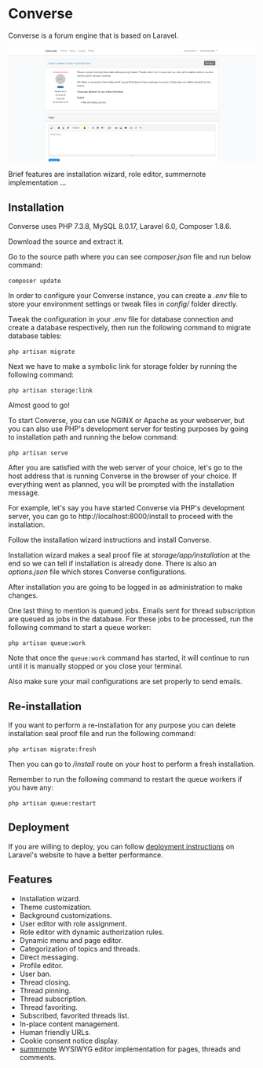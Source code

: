 # Converse

Converse is a forum engine that is based on Laravel.

![Converse](screenshot.png)

Brief features are installation wizard, role editor, summernote implementation ...

## Installation

Converse uses PHP 7.3.8, MySQL 8.0.17, Laravel 6.0, Composer 1.8.6.

Download the source and extract it.

Go to the source path where you can see *composer.json* file and run below command:

`composer update`

In order to configure your Converse instance, you can create a *.env* file to store your environment settings or tweak files in *config/* folder directly.

Tweak the configuration in your *.env* file for database connection and create a database respectively, then run the following command to migrate database tables:

`php artisan migrate`

Next we have to make a symbolic link for storage folder by running the following command:

`php artisan storage:link`

Almost good to go! 

To start Converse, you can use NGINX or Apache as your webserver, but you can also use PHP's development server for testing purposes by going to installation path and running the below command:

`php artisan serve`

After you are satisfied with the web server of your choice, let's go to the host address that is running Converse in the browser of your choice. If everything went as planned, you will be prompted with the installation message.

For example, let's say you have started Converse via PHP's development server, you can go to http://localhost:8000/install to proceed with the installation.

Follow the installation wizard instructions and install Converse.

Installation wizard makes a seal proof file at *storage/app/installation* at the end so we can tell if installation is already done. There is also an *options.json* file which stores Converse configurations.

After installation you are going to be logged in as administration to make changes.

One last thing to mention is queued jobs. Emails sent for thread subscription are queued as jobs in the database. For these jobs to be processed, run the following command to start a queue worker:

`php artisan queue:work`

Note that once the `queue:work` command has started, it will continue to run until it is manually stopped or you close your terminal.

Also make sure your mail configurations are set properly to send emails.

## Re-installation

If you want to perform a re-installation for any purpose you can delete installation seal proof file and run the following command:

`php artisan migrate:fresh`

Then you can go to */install* route on your host to perform a fresh installation.

Remember to run the following command to restart the queue workers if you have any:

`php artisan queue:restart`

## Deployment

If you are willing to deploy, you can follow [deployment instructions](https://laravel.com/docs/6.0/deployment) on Laravel's website to have a better performance.

## Features

- Installation wizard.
- Theme customization.
- Background customizations.
- User editor with role assignment.
- Role editor with dynamic authorization rules.
- Dynamic menu and page editor.
- Categorization of topics and threads.
- Direct messaging.
- Profile editor.
- User ban.
- Thread closing.
- Thread pinning.
- Thread subscription.
- Thread favoriting.
- Subscribed, favorited threads list.
- In-place content management.
- Human friendly URLs.
- Cookie consent notice display.
- [summrnote](https://summernote.org/) WYSIWYG editor implementation for pages, threads and comments.
